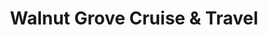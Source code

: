 ---
title: "Walnut Grove Cruise & Travel"
url: /langley/walnut-grove-cruise-and-travel/
shop: travel agency
---